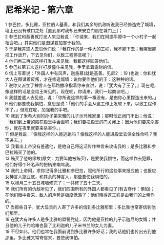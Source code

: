 # 尼希米记 - 第六章
  
 1 参巴拉，多比雅，亚拉伯人基善，和我们其余的仇敌听说我已经修造完了城墙，墙上已没有破口之处［直到那时我却还未安立门扇在城门上］；  
 2 参巴拉和基善就打发人来见我说：「你请来，我们在阿挪平原中一个小村子一起相会吧。」其实他们是图谋要加害于我的。  
 3 于是我差遣人去见他们说：「我在作的是一件大的工程，我不能下去；我哪里能把工作放开，下去见你们，以致工程停息呢？」  
 4 他们再三再四这样打发人来见我，我都这样回答他们。  
 5 参巴拉第五次这样打发僮仆来见我，手里拿着露封的信。  
 6 信上写着说：「外国人中有风声，迦施慕(就是基善。见尼2</font> ：19</font> )也说：你和犹大人在图谋着反叛，才在修造城墙：说你要作他们的王：这种种的话。  
 7 说你又派立了神言人在耶路撒冷指着你来宣讲，说：『犹大有了王了。』现在呢，像这样的话是会给王听见的。现在呢，你请来，我们一起商议吧。」  
 8 我就差遣人去见他，说：「你所说这样的事一概没有，是由你心里捏造出来的。」  
 9 他们都要使我惧怕，意思是说：「他们的手会从这工作上发软下来，以致工程作不了。」但现在呢，加强我的手吧。  
 10 我到了米希大别的孙子第来雅的儿子示玛雅家里；那时他正闭门不出；他说：「我们到上帝的殿在殿堂中会面吧；我们要把殿堂的门关闭上；因为他们要来杀害你，就在夜里就要来杀害你。」  
 11 但是我说：「像我这样的人能逃跑吗？像我这样的人能进殿堂去保全性命吗？我不进去。」  
 12 我看出上帝没有差遣他，是他自己将这话传作神言来攻击我的；是多比雅和参巴拉贿买了他的。  
 13 贿买了他的缘故(原文：为要叫他被贿买)，是要使我惧怕，而这样作去犯罪，他们好得个坏名声的把柄来嘲骂我。  
 14 我的上帝阿，求你记得多比雅和参巴拉，照他所行的这些事来报应他；也报应女神言人挪亚底，和其余的神言人，那些要使我惧怕的。  
 15 以禄月二十五日城墙修完了；一共修了五十二天。  
 16 我们所有的仇敌听见了，我们四围所有的外国人都看见了(有古卷作：惧怕)；在他们眼中看来，敌人的声势是极度低落了：他们晓得这工程是由我们的上帝作的。  
 17 当那些日子，犹大显贵的人寄了许多的信到多比雅那里；多比雅也常寄信到他们那里。  
 18 在犹大有许多人是多比雅的盟誓党徒，因为他是亚拉的儿子示迦尼的女婿；并且他的儿子约哈难也娶了比利迦的儿子米书兰的女儿为妻。  
 19 不但如此，他们也常在我面前说到多比雅许多好话；我的话他们也传出去到他那里。多比雅又常寄信来，要使我惧怕。
